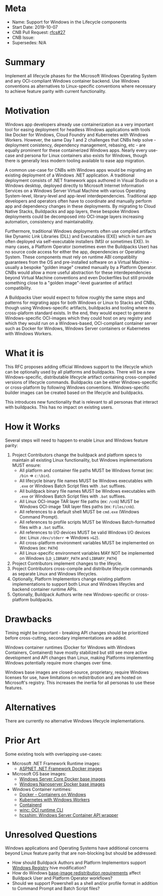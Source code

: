 # Meta
[meta]: #meta
- Name: Support for Windows in the Lifecycle components
- Start Date: 2019-10-07
- CNB Pull Request: [rfcs#27](https://github.com/buildpacks/rfcs/pull/27)
- CNB Issue:
- Supersedes: N/A

# Summary
[summary]: #summary

Implement all lifecycle phases for the Microsoft Windows Operating System and any OCI-compliant Windows container backend. Use Windows conventions as alternatives to Linux-specific conventions where necessary to achieve feature parity with current functionality.

# Motivation
[motivation]: #motivation

Windows app developers already use containerization as a very important tool for easing deployment for headless Windows applications with tools like Docker for Windows, Cloud Foundry and Kubernetes with Windows Workers. However, the same Day 1 and 2 challenges that CNBs help solve - deployment conistency, dependency management, rebasing, etc - are equally prominent for these containerized Windows apps. Nearly every use-case and persona for Linux containers also exists for Windows, though there is generally less modern tooling available to ease app migration.

A common use-case for CNBs with Windows apps would be migrating an existing deployment of a Windows .NET application. A traditional deployment consists of .NET framework apps authored in Visual Studio on a Windows desktop, deployed directly to Microsoft Internet Information Services on a Windows Server Virtual Machine with various Operating System-level, library-level and app-level interdependencies. Traditional app developers and operators often have to coordinate and manually perform app and dependency changes in these deployments. By migrating to Cloud Native Stacks, Buildpacks and app layers, these bespoke Windows deployments could be decomposed into OCI-image layers increasing automation, consistency and maintainability.

Furthermore, traditional Windows deployments often use compiled artifacts like Dynamic Link Libraries (DLL) and Executables (EXE) which in turn are often deployed via self-executable installers (MSI or sometimes EXE). In many cases, a Platform Operator (sometimes even the Buildpacks User) has no source code access for either the app, dependencies or Operating System. These components must rely on runtime ABI compatiblity guarantees from the OS and pre-installed software on a Virtual Machine - usually a bespoke "golden image" created manually by a Platform Operator. CNBs would allow a more useful abstraction for these interdependencies beyond Virtual Machine conventions and even Dockerfiles but still provide something close to a "golden image"-level guarantee of artifact compatibility.

A Buildpacks User would expect to follow roughly the same steps and patterns for migrating apps for both Windows or Linux to Stacks and CNBs, though using Windows-specific artifacts, buildpacks and tooling where no cross-plaform standard exists. In the end, they would expect to generate Windows-specific OCI-images which they could host on any registry and which they would run on a Windows-based, OCI-compliant container server such as Docker for Windows, Windows Server containers or Kubernetes with Windows Workers.

# What it is
[what-it-is]: #what-it-is

This RFC proposes adding official Windows support to the lifecycle which can be optionally used by all platforms and buildpacks. There will be a new Windows-specific, distributable lifecycle artifact containing cross-compiled versions of lifecycle commands. Buildpacks can be either Windows-specific or cross-platform by following Windows conventions. Windows-specific builder images can be created based on the lifecycle and buildpacks.

This introduces new functionality that is relevant to all personas that interact with buildpacks. This has no impact on existing users.

# How it Works
[how-it-works]: #how-it-works

Several steps will need to happen to enable Linux and Windows feature parity:
1. Project Contributors change the buildpack and platform specs to maintain all existing Linux functionality, but Windows implementations MUST ensure:
    - All platform and container file paths MUST be Windows format (ex: `/bin` => `c:\bin`).
    - All lifecycle binary file names MUST be Windows executables with `.exe` or Windows Batch Script files with `.bat` suffixes.
    - All buildpack binary file names MUST be Windows executables with `.exe` or Windows Batch Script files with `.bat` suffixes.
    - All Linux OCI-image TAR layer file paths (ex: `/cnb`) MUST be Windows OCI-image TAR layer files paths (ex: `Files/cnb`).
    - All references to a default shell MUST be `cmd.exe` (Windows Command Prompt).
    - All references to profile scripts MUST be Windows Batch-formatted files with a `.bat` suffix.
    - All references to I/O devices MUST be valid Windows I/O devices (ex: Linux `/dev/stderr` => Windows `>&2`).
    - All cross-platform environment variables MUST be implemented on Windows (ex: `PATH`)
    - All Linux-specific environment variables MAY NOT be implemented on Windows (`LD_LIBRARY_PATH` and `LIBRARY_PATH`)
2. Project Contributors implement changes to the lifeycle.
3. Project Contributors cross-compile and distribute lifecycle commands as separate Linux and Windows lifecycles.
4. Optionally, Platform Implementors change existing platform implementations to support both Linux and Windows lifeycles and backend container runtime APIs.
5. Optionally, Buildpack Authors write new Windows-specific or cross-platform buildpacks.

# Drawbacks
[drawbacks]: #drawbacks

Timing might be important - breaking API changes should be prioritized before cross-cutting, secondary implementations are added.

Windows container runtimes (Docker for Windows with Windows Containers, Containerd) have mostly stabilized but still see more active development and API changes than Linux, making Platforms implementing Windows potentially require more changes over time.

Windows base images are closed-source, proprietary, require Windows licenses for use, have limitations on redistribution and are hosted on Microsoft's registry. This increases the inertia for all personas to use these features.

# Alternatives
[alternatives]: #alternatives

There are currently no alternative Windows lifecycle implementations.

# Prior Art
[prior-art]: #prior-art

Some existing tools with overlapping use-cases:
- Microsoft .NET Framework Runtime images:
    - [ASPNET .NET Framework Docker images](https://hub.docker.com/_/microsoft-dotnet-framework)
- Microsoft OS base images:
    - [Windows Server Core Docker base images](https://hub.docker.com/_/microsoft-windows-servercore)
    - [Windows Nanoserver Docker base images](https://hub.docker.com/_/microsoft-windows-nanoserver)
- Windows Container runtimes:
    - [Docker - Containers on Windows](https://docs.docker.com/docker-for-windows/#switch-between-windows-and-linux-containers)
    - [Kubernetes with Windows Workers](https://kubernetes.io/docs/setup/production-environment/windows/user-guide-windows-containers/)
    - [Containerd](https://docs.microsoft.com/en-us/virtualization/windowscontainers/deploy-containers/containerd)
    - [winc: OCI runtime CLI](https://github.com/cloudfoundry/winc)
    - [hcsshim: Windows Server Container API wrapper](https://github.com/microsoft/hcsshim)

# Unresolved Questions
[unresolved-questions]: #unresolved-questions

Windows applications and Operating Systems have additional concerns beyond Linux feature parity that are non-blocking but should be addressed:
- How should Buildpack Authors and Platform Implementors support [Windows Registry](https://en.wikipedia.org/wiki/Windows_Registry) hive modification?
- How do Windows [base-image redistribution requirements](https://docs.microsoft.com/en-us/virtualization/windowscontainers/about/faq#how-do-i-make-my-container-images-available-on-air-gapped-machines) affect Buildpack User and Platform Operator workflows?
- Should we support Powershell as a shell and/or profile format in addition to Command Prompt and Batch Script files?
